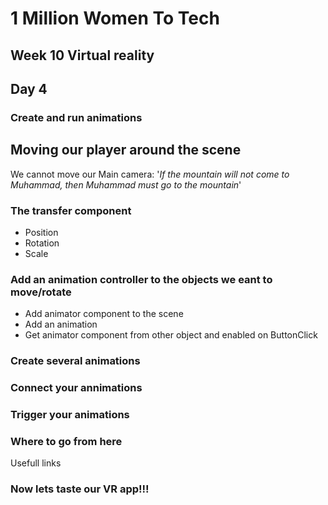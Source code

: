 # 1 Million Women To Tech

## Week 10 Virtual reality

## Day 4

### Create and run animations

## Moving our player around the scene
We cannot move our Main camera: '*If the mountain will not come to Muhammad, then Muhammad must go to the mountain*'

### The transfer component
* Position
* Rotation
* Scale

### Add an animation controller to the objects we eant to move/rotate
* Add animator component to the scene
* Add an animation
* Get animator component from other object and enabled on ButtonClick


### Create several animations

### Connect your annimations

### Trigger your animations


### Where to go from here
Usefull links

### Now lets taste our VR app!!!
